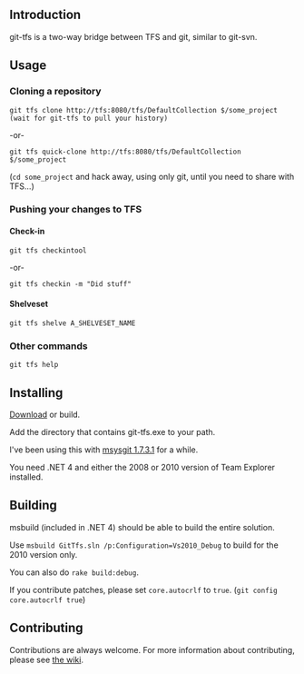 ## Introduction

git-tfs is a two-way bridge between TFS and git, similar to git-svn.

## Usage

### Cloning a repository

    git tfs clone http://tfs:8080/tfs/DefaultCollection $/some_project
    (wait for git-tfs to pull your history)

-or-

    git tfs quick-clone http://tfs:8080/tfs/DefaultCollection $/some_project

(`cd some_project` and hack away, using only git, until you need to share with TFS...)

### Pushing your changes to TFS

#### Check-in

    git tfs checkintool 

-or-

    git tfs checkin -m "Did stuff"

#### Shelveset

    git tfs shelve A_SHELVESET_NAME

### Other commands

    git tfs help


## Installing

[Download](https://github.com/spraints/git-tfs/downloads#uploaded_downloads) or build.

Add the directory that contains git-tfs.exe to your path. 

I've been using this with [msysgit 1.7.3.1](http://code.google.com/p/msysgit/) for a while.

You need .NET 4 and either the 2008 or 2010 version of Team Explorer installed.


## Building

msbuild (included in .NET 4) should be able to build the entire solution.

Use `msbuild GitTfs.sln /p:Configuration=Vs2010_Debug` to build for the 2010 version only.

You can also do `rake build:debug`.

If you contribute patches, please set `core.autocrlf` to `true`. (`git config core.autocrlf true`)

## Contributing

Contributions are always welcome. For more information about contributing,
please see [the wiki](http://github.com/git-tfs/git-tfs/wiki/Contributing).
